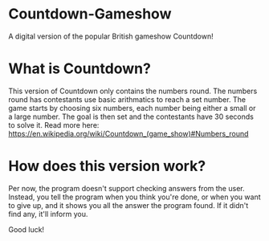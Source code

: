 # Countdown-Gameshow
A digital version of the popular British gameshow Countdown!

# What is Countdown?
This version of Countdown only contains the numbers round. The numbers round has contestants use basic arithmatics to reach a set number. The game starts by choosing six numbers, each number being either a small or a large number. The goal is then set and the contestants have 30 seconds to solve it. Read more here: https://en.wikipedia.org/wiki/Countdown_(game_show)#Numbers_round

# How does this version work?
Per now, the program doesn't support checking answers from the user. Instead, you tell the program when you think you're done, or when you want to give up, and it shows you all the answer the program found. If it didn't find any, it'll inform you.


Good luck!
